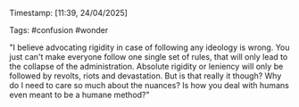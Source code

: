 Timestamp: [11:39, 24/04/2025]

Tags: #confusion #wonder

"I believe advocating rigidity in case of following any ideology is wrong. You just can't make everyone follow one single set of rules, that will only lead to the collapse of the administration. Absolute rigidity or leniency will only be followed by revolts, riots and devastation. But is that really it though? Why do I need to care so much about the nuances? Is how you deal with humans even meant to be a humane method?"
